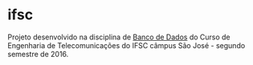 # ifsc
Projeto desenvolvido na disciplina de [Banco de Dados](http://wiki.sj.ifsc.edu.br/wiki/index.php/Cronograma_de_atividades_(BCD-EngTel)#2016-2) do Curso de Engenharia de Telecomunicações do IFSC câmpus São José - segundo semestre de 2016.
